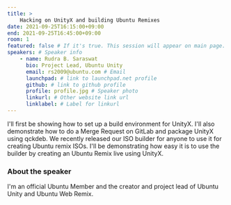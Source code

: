```yaml
---
title: >
    Hacking on UnityX and building Ubuntu Remixes
date: 2021-09-25T16:15:00+09:00
end: 2021-09-25T16:45:00+09:00
room: 1
featured: false # If it's true. This session will appear on main page.
speakers: # Speaker info
    - name: Rudra B. Saraswat
      bio: Project Lead, Ubuntu Unity
      email: rs2009@ubuntu.com # Email
      launchpad: # link to launchpad.net profile
      github: # link to github profile
      profile: profile.jpg # Speaker photo
      linkurl: # Other website link url
      linklabel: # Label for linkurl
---
```

I'll first be showing how to set up a build environment for UnityX. I'll also demonstrate how to do a Merge Request on GitLab and package UnityX using qckdeb. We recently released our ISO builder for anyone to use it for creating Ubuntu remix ISOs. I'll be demonstrating how easy it is to use the builder by creating an Ubuntu Remix live using UnityX.

### About the speaker
I'm an official Ubuntu Member and the creator and project lead of Ubuntu Unity and Ubuntu Web Remix.
